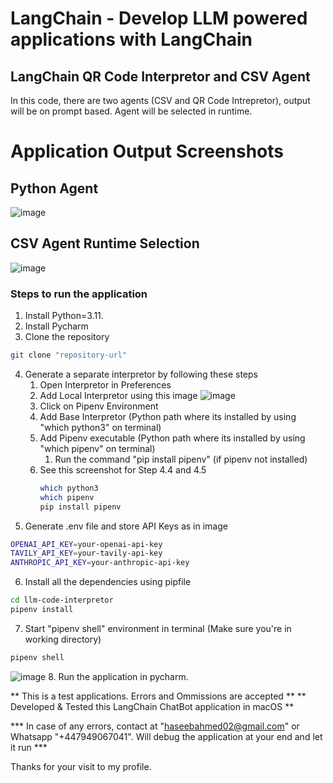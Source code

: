 # LangChain - Develop LLM powered applications with LangChain
## LangChain QR Code Interpretor and CSV Agent
In this code, there are two agents (CSV and QR Code Intrepretor), output will be on prompt based. Agent will be selected in runtime.

# Application Output Screenshots
## Python Agent
![image](https://github.com/user-attachments/assets/44e920d1-5a74-4325-9b0a-40ff9034ec86)

## CSV Agent Runtime Selection
![image](https://github.com/user-attachments/assets/0efc244d-affc-497e-aa5c-c2baf1f6f12b)

### Steps to run the application

1. Install Python=3.11.
2. Install Pycharm
3. Clone the repository
```bash
git clone "repository-url"
```
4. Generate a separate interpretor by following these steps
     1. Open Interpretor in Preferences
     2. Add Local Interpretor using this image ![image](https://github.com/user-attachments/assets/c65b6f06-66a0-4d12-87a8-5bbc557c7665)
     3. Click on Pipenv Environment
     4. Add Base Interpretor (Python path where its installed by using "which python3" on terminal)
     5. Add Pipenv executable (Python path where its installed by using "which pipenv" on terminal)
        1. Run the command "pip install pipenv" (if pipenv not installed)
     6. See this screenshot for Step 4.4 and 4.5
        ```bash
        which python3
        which pipenv
        pip install pipenv
        ```
5. Generate .env file and store API Keys as in image
 ```bash
OPENAI_API_KEY=your-openai-api-key
TAVILY_API_KEY=your-tavily-api-key
ANTHROPIC_API_KEY=your-anthropic-api-key
```
6. Install all the dependencies using pipfile
```bash
cd llm-code-interpretor
pipenv install
```
7. Start "pipenv shell" environment in terminal (Make sure you're in working directory)
```bash
pipenv shell
```
 ![image](https://github.com/user-attachments/assets/09759085-e140-4197-9819-af3a32168510)
8. Run the application in pycharm.

** This is a test applications. Errors and Ommissions are accepted ** 
** Developed & Tested this LangChain ChatBot application in macOS **

*** In case of any errors, contact at "haseebahmed02@gmail.com" or Whatsapp "+447949067041". Will debug the application at your end and let it run ***

Thanks for your visit to my profile.

